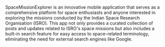 <title>SpaceMissionExplorer</title>
<p>SpaceMissionExplorer is an innovative mobile application that serves as a comprehensive platform for space enthusiasts and anyone interested in exploring the missions conducted by the Indian Space Research Organisation (ISRO). This app not only provides a curated collection of posts and updates related to ISRO's space missions but also includes a built-in search feature for easy access to space-related terminology, eliminating the need for external search engines like Google.</p>
